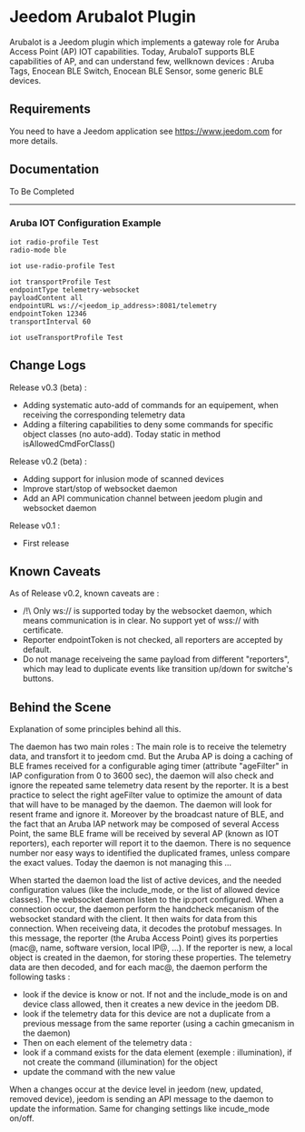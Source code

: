 # Jeedom ArubaIot Plugin

ArubaIot is a Jeedom plugin which implements a gateway role for Aruba Access Point (AP) IOT capabilities.
Today, ArubaIoT supports BLE capabilities of AP, and can understand few, wellknown devices : Aruba Tags, Enocean BLE Switch, Enocean BLE Sensor, some generic BLE devices.


## Requirements

You need to have a Jeedom application see https://www.jeedom.com for more details.

## Documentation

To Be Completed

---

### Aruba IOT Configuration Example

```cli
iot radio-profile Test
radio-mode ble

iot use-radio-profile Test

iot transportProfile Test
endpointType telemetry-websocket
payloadContent all
endpointURL ws://<jeedom_ip_address>:8081/telemetry
endpointToken 12346
transportInterval 60

iot useTransportProfile Test
```

## Change Logs

Release v0.3 (beta) :
- Adding systematic auto-add of commands for an equipement, when receiving the corresponding telemetry data
- Adding a filtering capabilities to deny some commands for specific object classes (no auto-add). Today static in method isAllowedCmdForClass()


Release v0.2 (beta) :
- Adding support for inlusion mode of scanned devices
- Improve start/stop of websocket daemon
- Add an API communication channel between jeedom plugin and websocket daemon

Release v0.1 :
- First release


## Known Caveats

As of Release v0.2, known caveats are :
- /!\ Only ws:// is supported today by the websocket daemon, which means communication is in clear. No support yet of wss:// with certificate.
- Reporter endpointToken is not checked, all reporters are accepted by default.
- Do not manage receiveing the same payload from different "reporters", which may lead to duplicate events like transition up/down for switche's buttons.


## Behind the Scene

Explanation of some principles behind all this.

The daemon has two main roles :
The main role is to receive the telemetry data, and transfort it to jeedom cmd.
But the Aruba AP is doing a caching of BLE frames received for a configurable aging timer (attribute "ageFilter" in IAP configuration from 0 to 3600 sec), the daemon will also check and ignore the repeated same telemetry data resent by the reporter. It is a best practice to select the right ageFilter value to optimize the amount of data that will have to be managed by the daemon.
The daemon will look for resent frame and ignore it.
Moreover by the broadcast nature of BLE, and the fact that an Aruba IAP network may be composed of several Access Point, the same BLE frame will be received by several AP (known as IOT reporters), each reporter will report it to the daemon.
There is no sequence number nor easy ways to identified the duplicated frames, unless compare the exact values. Today the daemon is not managing this ...

When started the daemon load the list of active devices, and the needed configuration values (like the include_mode, or the list of allowed device classes).
The websocket daemon listen to the ip:port configured.
When a connection occur, the daemon perform the handcheck mecanism of the websocket standard with the client. It then waits for data from this connection.
When receiveing data, it decodes the protobuf messages. In this message, the reporter (the Aruba Access Point) gives its porperties (mac@, name, software version, local IP@, ...).
If the reporter is new, a local object is created in the daemon, for storing these properties.
The telemetry data are then decoded, and for each mac@, the daemon perform the following tasks :
- look if the device is know or not. If not and the include_mode is on and device class allowed, then it creates a new device in the jeedom DB.
- look if the telemetry data for this device are not a duplicate from a previous message from the same reporter (using a cachin gmecanism in the daemon)
- Then on each element of the telemetry data :
- look if a command exists for the data element (exemple : illumination), if not create the command (illumination) for the object
- update the command with the new value

When a changes occur at the device level in jeedom (new, updated, removed device), jeedom is sending an API message to the daemon to update the information.
Same for changing settings like incude_mode on/off.

